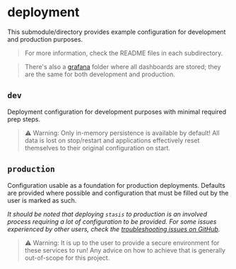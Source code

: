# deployment

This submodule/directory provides example configuration for development and production purposes.

> For more information, check the README files in each subdirectory.

> There's also a [grafana](grafana/) folder where all dashboards are stored; they are the same for both development and
> production.

## `dev`

Deployment configuration for development purposes with minimal required prep steps.

> :warning: Warning: Only in-memory persistence is available by default! All data is lost on stop/restart
> and applications effectively reset themselves to their original configuration on start.

## `production`

Configuration usable as a foundation for production deployments. Defaults are provided where possible
and configuration that must be filled out by the user is marked as such.

_It should be noted that deploying `stasis` to production is an involved process requiring
a lot of configuration to be provided. For some issues experienced by other users, check
the [troubleshooting issues on GitHub](https://github.com/sndnv/stasis/issues?q=label%3Atroubleshooting)._

> :warning: Warning: It is up to the user to provide a secure environment for these services to run!
> Any advice on how to achieve that is generally out-of-scope for this project.
